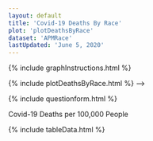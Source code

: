 ```yaml
---
layout: default
title: 'Covid-19 Deaths By Race'
plot: 'plotDeathsByRace'
dataset: 'APMRace'
lastUpdated: 'June 5, 2020'
---
```


{% include graphInstructions.html %}

{% include plotDeathsByRace.html %} -->

{% include questionform.html %}

Covid-19 Deaths per 100,000 People

{% include tableData.html %}



